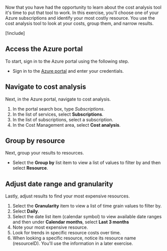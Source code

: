 Now that you have had the opportunity to learn about the cost analysis tool it's time to put that tool to work. In this exercise, you'll choose one of your Azure subscriptions and identify your most costly resource. You use the cost analysis tool to look at your costs, group them, and narrow results.

[!include[](../../../includes/azure-exercise-subscription-prerequisite.md)]

## Access the Azure portal

To start, sign in to the Azure portal using the following step.

- Sign in to the [Azure portal](https://portal.azure.com) and enter your credentials.

## Navigate to cost analysis

Next, in the Azure portal, navigate to cost analysis.

1. In the portal search box, type *Subscriptions*.
1. In the list of services, select **Subscriptions**.
1. In the list of subscriptions, select a subscription.
1. In the Cost Management area, select **Cost analysis**.

## Group by resource

Next, group your results to resources.

- Select the **Group by** list item to view a list of values to filter by and then select **Resource**.

##  Adjust date range and granularity

Lastly, adjust results to find your most expensive resources.

1. Select the **Granularity** item to view a list of time grain values to filter by.
1. Select **Daily**.
1. Select the date list item (calendar symbol) to view available date ranges and then under **Calendar months**, select **Last 3 months**
1. Note your most expensive resource.
1. Look for trends in specific resource costs over time.
1. When looking a specific resource, notice its resource name (resourceID). You'll use the information in a later exercise.
